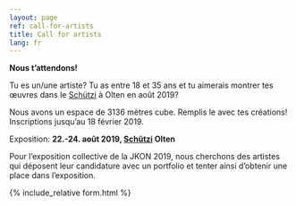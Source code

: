 ```yaml
---
layout: page
ref: call-for-artists
title: Call for artists
lang: fr
---
```


__Nous t’attendons!__ 

Tu es un/une artiste? Tu as entre 18 et 35 ans et tu aimerais montrer tes œuvres dans le [Schützi](https://schuetzi.ch/) à Olten en août 2019? 

Nous avons un espace de 3136 mètres cube. Remplis le avec tes créations! Inscriptions jusqu’au 18 février 2019. 

Exposition: __22.-24. août 2019, [Schützi](https://schuetzi.ch/) Olten__

Pour l’exposition collective de la JKON 2019, nous cherchons des artistes qui déposent leur candidature avec un portfolio et tenter ainsi d’obtenir une place dans l’exposition.

{% include_relative form.html %}
